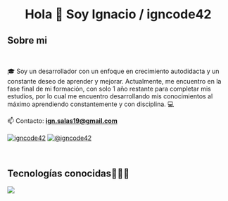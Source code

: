 <h1 align="center">Hola 👋  Soy Ignacio / igncode42 </h1>
<h2>Sobre mi</h2>
<br>

<!--Intro start-->
<p align="left">
🎓 Soy un desarrollador con un enfoque en crecimiento autodidacta y un constante deseo de aprender y mejorar. Actualmente, me encuentro en la fase final de mi formación, con solo 1 año restante para completar mis estudios, por lo cual me encuentro desarrollando mis conocimientos al máximo aprendiendo constantemente y con disciplina. 💻



📫 Contacto: **ign.salas19@gmail.com**
<!--Intro end-->
  <p align="left">
<a href="https://www.linkedin.com/in/ignacio-salas-09759a2a5/" target="blank"><img align="center" src="https://img.shields.io/badge/LinkedIn-0077B5?style=for-the-badge&logo=linkedin&logoColor=white" alt="igncode42"/></a>
<a href = "mailto:ign.salas19@gmail.com" target="blank"><img align="center" src="https://img.shields.io/badge/Gmail-D14836?style=for-the-badge&logo=gmail&logoColor=white" alt="@igncode42"  /></a>
  </p>
  </p>
<br>

<h2 >Tecnologías conocidas👨🏻‍💻</h2>
<!--tech stack icons-->
<p align="left">
  <a href="https://skillicons.dev">
    <img src="https://skillicons.dev/icons?i=py,html,css,js,nodejs,mysql,git,github,vscode,linux,ps&perline=12" />
  </a>
</p>
<br>
<!-------------------------->
